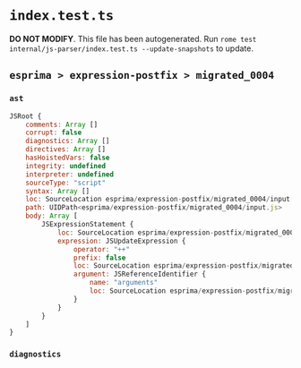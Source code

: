 # `index.test.ts`

**DO NOT MODIFY**. This file has been autogenerated. Run `rome test internal/js-parser/index.test.ts --update-snapshots` to update.

## `esprima > expression-postfix > migrated_0004`

### `ast`

```javascript
JSRoot {
	comments: Array []
	corrupt: false
	diagnostics: Array []
	directives: Array []
	hasHoistedVars: false
	integrity: undefined
	interpreter: undefined
	sourceType: "script"
	syntax: Array []
	loc: SourceLocation esprima/expression-postfix/migrated_0004/input.js 1:0-2:0
	path: UIDPath<esprima/expression-postfix/migrated_0004/input.js>
	body: Array [
		JSExpressionStatement {
			loc: SourceLocation esprima/expression-postfix/migrated_0004/input.js 1:0-1:11
			expression: JSUpdateExpression {
				operator: "++"
				prefix: false
				loc: SourceLocation esprima/expression-postfix/migrated_0004/input.js 1:0-1:11
				argument: JSReferenceIdentifier {
					name: "arguments"
					loc: SourceLocation esprima/expression-postfix/migrated_0004/input.js 1:0-1:9 (arguments)
				}
			}
		}
	]
}
```

### `diagnostics`

```

```
